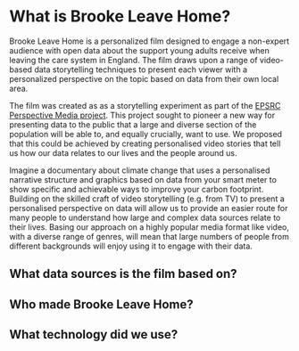# What is Brooke Leave Home?
Brooke Leave Home is a personalized film designed to engage a non-expert audience with open data about the support young adults receive when leaving the care system in England. The film draws upon a range of video-based data storytelling techniques to present each viewer with a personalized perspective on the topic based on data from their own local area.

The film was created as as a storytelling experiment as part of the [EPSRC Perspective Media project](https://gtr.ukri.org/projects?ref=EP%2FR010919%2F1). This project sought to pioneer a new way for presenting data to the public that a large and diverse section of the population will be able to, and equally crucially, want to use. We proposed that this could be achieved by creating personalised video stories that tell us how our data relates to our lives and the people around us. 



Imagine a documentary about climate change that uses a personalised narrative structure and graphics based on data from your smart meter to show specific and achievable ways to improve your carbon footprint. Building on the skilled craft of video storytelling (e.g. from TV) to present a personalised perspective on data will allow us to provide an easier route for many people to understand how large and complex data sources relate to their lives. Basing our approach on a highly popular media format like video, with a diverse range of genres, will mean that large numbers of people from different backgrounds will enjoy using it to engage with their data.


## What data sources is the film based on?


## Who made Brooke Leave Home?


## What technology did we use?

